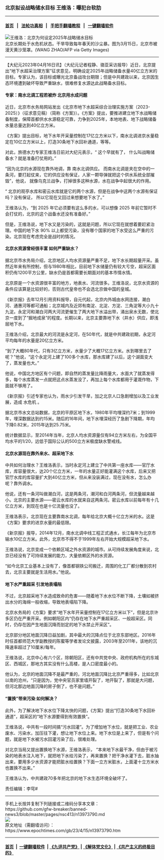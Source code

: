 ### 北京拟设战略储水目标 王维洛：曝犯台软肋
------------------------

#### [首页](https://github.com/gfw-breaker/banned-news3/blob/master/README.md) &nbsp;&nbsp;|&nbsp;&nbsp; [法轮功真相](https://github.com/begood0513/basic/blob/master/README.md)  &nbsp;&nbsp;|&nbsp;&nbsp; [手把手翻墙教程](https://github.com/gfw-breaker/guides/wiki)  &nbsp;&nbsp;|&nbsp;&nbsp; [一键翻墙软件](https://github.com/gfw-breaker/nogfw/blob/master/README.md)  



<div><img alt="王维洛：北京为何设定2025年战略储水目标" class="attachment-djy_600_400 size-djy_600_400 wp-post-image" src="https://i.epochtimes.com/assets/uploads/2021/03/GettyImages-1231723642-600x400.jpg"/>
<div class="caption">
 北京长期处于水危机状态。干旱导致每年春天的沙尘暴。图为3月15日，北京市被漫天黄沙笼罩。(WANG ZHAO/AFP via Getty Images)
</div></div><hr/>


<div><p>
 【大纪元2023年04月16日讯】（大纪元记者程静、骆亚采访报导）近日，北京提出“地下水超采治理方案”征求意见，明确设定2025年战略储备水量40亿立方米的目标。专家认为，该目标或曝光北京备战攻台期限；但是中共建政以来，北京因生态环境遭到破坏导致严重缺水，很难修复水源达此战略备水目标。
</p>
<h4>
 专家：南水北调工程若被炸 北京用水成问题
</h4>
<p>
 近日，北京市水务局网站发出《北京市地下水超采综合治理实施方案（2023-2025）》（征求意见稿）（简称《方案》）。《方案》提出，要推进建立地下水战略储备制度，保障首都供水水源稳定可靠，力争到2025年，本地地表、地下战略储备水量总量达到40亿立方米。
</p>
<p>
 《方案》提出目标，地下水年开采量控制在17亿立方米以下，南水北调进京水量稳定在10亿立方米以上，打造30条地下水回补通道，等等。
</p>
<p>
 对此，旅德水力专家王维洛日前对大纪元表示，“
 <span class="s1">
  这个早就有了，
 </span>
 <span class="s1">
  什么叫战略储备水？就是准备打仗用的。”
 </span>
</p>
<p>
 <span class="s1">
  “因为北京的水源现在靠外地调，靠
 </span>
 <span class="s1">
  南水北调供应。
 </span>
 <span class="s1">
  而南水北调是夹在空中的一条河，要打起仗来，它的供应没有保证，人家一颗导弹就把这个供水系统全部摧毁”，他说，
 </span>
 <span class="s1">
  就像乌克兰战争，打掉很多这种水源，水在战争中起很大的作用。
 </span>
</p>
<p>
 “
 <span class="s1">
  北京的观亭水库和密云水库就是它的两个水源，但是在战争中这两个水源有保证吗？没有保证，
 </span>
 <span class="s1">
  所以它现在又回过来想要地下水了。”
 </span>
</p>
<p>
 <span class="s1">
  王维洛认为，“到
 </span>
 <span class="s2">
  2025
 </span>
 <span class="s1">
  年它必须要有这么多的水，可以想像
 </span>
 <span class="s2">
  2025
 </span>
 <span class="s1">
  年前它暂时不会打仗的，北京的这个战备水还没有准备好。”
 </span>
</p>
<p>
 <span class="s1">
  但是，王维洛说，地下水又是污染的，这就是问题，所以它现在就想着要赶紧治理。中国的地下水
 </span>
 <span class="s2">
  90%
 </span>
 <span class="s1">
  以上都受污染，没有哪个国家的地下水受这么严重的污染。北京现在考虑完全是战时的情况。
 </span>
</p>
<h4>
 北京水资源曾经很丰富 如何严重缺水？
</h4>
<p>
 据北京市水务局介绍，北京地区人均水资源量严重不足，地下水长期超量开采。虽然近年来有所控制，但与1980年相比，目前地下水储量仍有较大亏空，超采区面积仍有1200平方公里，缺水仍是首都需要长期面对的基本市情水情。
</p>
<p>
 北京原是一个水资源很丰富的地方，地表水、河流很多。王维洛说，北京水资源的条件应该算是比较好的，否则古代皇帝也不会选北京做中国的皇城。
</p>
<p>
 《新京报》去年12月引用资料报导，自元代起，北京内外城由水网连接，潮白河、通惠河等都可通船；北京城内及近郊有南淀、北淀、方淀、三角淀等大小九十九淀。永定河和潮白河两大河流更催生了两大地下水溢出带，涌出泉水无数，使北京一度到了“掘地成泉”的程度。长期以来，北京主要靠地下水（井水）供应，即浅层地下水。
</p>
<p>
 王维洛介绍，北京最大的河流是永定河，在50年代，就是中共建政初期，永定河平均每年的水量是20亿立方米。
</p>
<p>
 “到了大概80年代，只有3亿立方米，水量少了大概17亿立方米。水到哪里去了呢？”他说，“这个永定河上建了100多个水库，那水库建了以后，这个湖面变大了，蒸发量也大。”
</p>
<p>
 他说，中国北方地区有个问题，即自然的蒸发量比降雨量大，水面大了就蒸发得多，每个水库蒸发一点就把这点水蒸发没了，再加上每个水库都用于灌溉作物，下面就不够用了。
</p>
<p>
 《新京报》引述专家也认为，雨水少引发干旱，加之北京人口急剧增加以及工业发展，造成
 <ok href="https://www.epochtimes.com/gb/tag/%E6%B0%B4%E5%8D%B1%E6%9C%BA.html">
  水危机
 </ok>
 。
</p>
<p>
 据北京市水文总站数据，北京的平原区地下水，1980年平均埋深约7米；到1999年，埋深数据达到约15米。随后的16年间，地下水埋深经历了急剧下降期，年均下降0.82米，2015年达到25.75米。
</p>
<p>
 统计数据显示，至2014年当年，北京人均水资源量仅有94立方米左右，为全国平均水平的1/20，远低于国际公认的500立方米极度缺水警戒线。
</p>
<h4>
 北京水源现在靠外来水、超采地下水
</h4>
<p>
 中共如何治理水？王维洛表示，当时永定河上建立了中共第一座水库——官厅水库，库容量很大，达20个亿立方米，一年的水量正好能灌满这个水库，后来又把官厅水库的库容量扩大到40亿立方米，但从来没装满过，现在没有水，怎么办呢？靠外调水。
</p>
<p>
 他说，还有一条河叫做潮白河，这是两条河，潮河和白河两条河，但流量越来越小。北京的主要水源——密云水库的水就来自这两条河。密云水库以前每年有十几亿立方米，到现在也是十亿流量也没了。
</p>
<p>
 王维洛表示，北京现在主要靠南水北调，每年给北京大概十亿立方米的水。这是《方案》要求的进京水量的最低限。
</p>
<p>
 《新京报》报导，2014年12月，南水北调中线工程正式通水，长江每年为北京市输水10亿立方米。此外，北京市不得不于1999年左右开始大规模超采地下水。
</p>
<p>
 王维洛说，北京变成一个依赖区域之外水资源的城市。从可持续发展角度来说，北京已经没有了可持续发展的能力，大量依赖区外的水资源。
</p>
<p>
 “如今北京工业基本上没有了，像首都钢铁公司搬迁，周围的化工厂都分散到农村去，北京主要就是生活用水。”他说。
</p>
<h4>
 地下水严重超采 引发地表塌陷
</h4>
<p>
 不过，北京超采地下水造成致命的危害——随着地下水水位不断下降，土壤如被挤出水分的海绵一般收缩，导致地表塌陷下降。
</p>
<p>
 北京水务局的《方案》要求“地下水年开采量控制在17亿立方米以下”，但是北京许多区仍在严重开采。例如朝阳区内“仍存在地下水严重超采区、一般超采区。同时，仍存在因产生地面沉降而划定的地下水禁止开采区”。
</p>
<p>
 北京部分地区地面沉降日益加剧，其中最大的沉降点位于北京东部地区。2016年时任首都师范大学副教授的陈蜜等学者发论文披露，2003年至2011年，该地的沉降速率超过了10厘米/每年。
</p>
<p class="p1">
 <span class="s1">
  王维洛说，北京中心有六个区，除朝阳区，还有中共党中央、政府机构所在的东城区、西城区，那地方其实没有什么高楼，是人口密度最小的。
 </span>
</p>
<p class="p1">
 <span class="s1">
  他认为，北京的地面沉降不是最严重的，河北地面沉降比北京严重得多，比如北京以南的沧州，“只是因为，党中央官员家里墙开裂了，地开裂了，那就是大问题，但河北那边地面沉降的房子倒了，也不是问题。”
 </span>
</p>
<h4>
 “置换”带来污染 如何解决？
</h4>
<p class="p1">
 此外，为了解决地下水水位下降太快的问题，《方案》提出“打造30条地下水回补通道”，超采区的“地下水源要得到有效置换”。
</p>
<p class="p1">
 王维洛说，中共有一段时间搞“污水回灌”。为了增加地下水位，就是把工业、农业废水、污染水，加压往下灌，想让地下水位上来。地下水位是上来了，但是有个问题，就是地下水被污水回灌污染了后，很难处理。
</p>
<p class="p1">
 <span class="s1">
  对北京当局又提出置换地下水源，王维洛表示，
 </span>
 <span class="s1">
  “本来地下水最干净，但由于被污染的地表水注入地下，就把地下水给污染了，再来置换？把干净水灌下去，脏水抽出来，要用多少水资源才能把脏水给置换？下面一立方米脏水，上面灌十立方米水也置换不出来。”
 </span>
</p>
<p class="p1">
 王维洛认为，中共建政70多年把北京的地下水生态环境全破坏了。
</p>
<p>
 责任编辑：李穹#
</p>
</div>
<hr/>
手机上长按并复制下列链接或二维码分享本文章：<br/>
https://github.com/gfw-breaker/banned-news3/blob/master/pages/nsc413/n13973790.md <br/>
<a href='https://github.com/gfw-breaker/banned-news3/blob/master/pages/nsc413/n13973790.md'><img src='https://github.com/gfw-breaker/banned-news3/blob/master/pages/nsc413/n13973790.md.png'/></a> <br/>
原文地址（需翻墙访问）：https://www.epochtimes.com/gb/23/4/15/n13973790.htm


------------------------
#### [首页](https://github.com/gfw-breaker/banned-news3/blob/master/README.md) &nbsp;|&nbsp; [一键翻墙软件](https://github.com/gfw-breaker/nogfw/blob/master/README.md) &nbsp;| [《九评共产党》](https://github.com/gfw-breaker/9ping.md/blob/master/README.md#九评之一评共产党是什么) | [《解体党文化》](https://github.com/gfw-breaker/jtdwh.md/blob/master/README.md) | [《共产主义的终极目的》](https://github.com/gfw-breaker/gczydzjmd.md/blob/master/README.md)


<img src='http://gfw-breaker.win/banned-news3/pages/nsc413/n13973790.md' width='0px' height='0px'/>